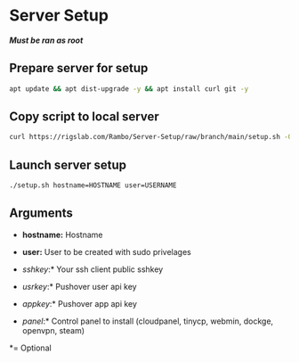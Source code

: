 # Server Setup

***Must be ran as root***

## Prepare server for setup

```bash
apt update && apt dist-upgrade -y && apt install curl git -y
```

## Copy script to local server

```bash
curl https://rigslab.com/Rambo/Server-Setup/raw/branch/main/setup.sh -O setup.sh && chmod +x setup.sh 
```

## Launch server setup

```bash
./setup.sh hostname=HOSTNAME user=USERNAME
```

## Arguments

- **hostname:** Hostname

- **user:** User to be created with sudo privelages

- *sshkey*:* Your ssh client public sshkey 

- *usrkey*:* Pushover user api key

- *appkey*:* Pushover app api key

- *panel*:* Control panel to install (cloudpanel, tinycp, webmin, dockge, openvpn, steam)

*= Optional